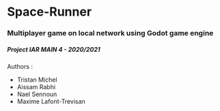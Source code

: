 # Space-Runner
### Multiplayer game on local network using Godot game engine
##### Project IAR MAIN 4 - 2020/2021

Authors :
* Tristan Michel
* Aissam Rabhi
* Nael Sennoun
* Maxime Lafont-Trevisan
